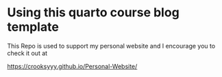 # Using this quarto course blog template

This Repo is used to support my personal website and I encourage you to check it out at

<https://crooksyyy.github.io/Personal-Website/>
